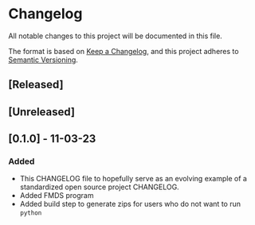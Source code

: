 # Changelog

All notable changes to this project will be documented in this file.

The format is based on [Keep a Changelog](https://keepachangelog.com/en/1.0.0/),
and this project adheres to [Semantic Versioning](https://semver.org/spec/v2.0.0.html).


## [Released]

## [Unreleased]
## [0.1.0] - 11-03-23

### Added
- This CHANGELOG file to hopefully serve as an evolving example of a
  standardized open source project CHANGELOG.
- Added FMDS program
- Added build step to generate zips for users who do not want to run `python`